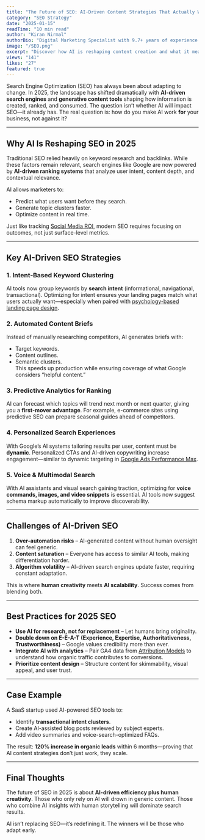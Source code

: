 ```yaml
---
title: "The Future of SEO: AI-Driven Content Strategies That Actually Work"
category: "SEO Strategy"
date: "2025-01-15"
readTime: "10 min read"
author: "Kiran Nirmal"
authorBio: "Digital Marketing Specialist with 9.7+ years of experience in SEO, SEM, SMM, and Analytics."
image: "/SEO.png"
excerpt: "Discover how AI is reshaping content creation and what it means for SEO professionals in 2025."
views: "141"
likes: "27"
featured: true
---
```


Search Engine Optimization (SEO) has always been about adapting to change. In 2025, the landscape has shifted dramatically with **AI-driven search engines** and **generative content tools** shaping how information is created, ranked, and consumed. The question isn’t whether AI will impact SEO—it already has. The real question is: how do you make AI work **for** your business, not against it?

---

## Why AI Is Reshaping SEO in 2025

Traditional SEO relied heavily on keyword research and backlinks. While these factors remain relevant, search engines like Google are now powered by **AI-driven ranking systems** that analyze user intent, content depth, and contextual relevance.  

AI allows marketers to:  
- Predict what users want before they search.  
- Generate topic clusters faster.  
- Optimize content in real time.  

Just like tracking [Social Media ROI](./social-media-roi-2025), modern SEO requires focusing on outcomes, not just surface-level metrics.

---

## Key AI-Driven SEO Strategies

### 1. Intent-Based Keyword Clustering
AI tools now group keywords by **search intent** (informational, navigational, transactional). Optimizing for intent ensures your landing pages match what users actually want—especially when paired with [psychology-based landing page design](./cro-landing-page-psychology).

### 2. Automated Content Briefs
Instead of manually researching competitors, AI generates briefs with:  
- Target keywords.  
- Content outlines.  
- Semantic clusters.  
This speeds up production while ensuring coverage of what Google considers “helpful content.”

### 3. Predictive Analytics for Ranking
AI can forecast which topics will trend next month or next quarter, giving you a **first-mover advantage**. For example, e-commerce sites using predictive SEO can prepare seasonal guides ahead of competitors.

### 4. Personalized Search Experiences
With Google’s AI systems tailoring results per user, content must be **dynamic**. Personalized CTAs and AI-driven copywriting increase engagement—similar to dynamic targeting in [Google Ads Performance Max](./google-ads-performance-max-guide).

### 5. Voice & Multimodal Search
With AI assistants and visual search gaining traction, optimizing for **voice commands, images, and video snippets** is essential. AI tools now suggest schema markup automatically to improve discoverability.

---

## Challenges of AI-Driven SEO

1. **Over-automation risks** – AI-generated content without human oversight can feel generic.  
2. **Content saturation** – Everyone has access to similar AI tools, making differentiation harder.  
3. **Algorithm volatility** – AI-driven search engines update faster, requiring constant adaptation.  

This is where **human creativity** meets **AI scalability**. Success comes from blending both.

---

## Best Practices for 2025 SEO

- **Use AI for research, not for replacement** – Let humans bring originality.  
- **Double down on E-E-A-T (Experience, Expertise, Authoritativeness, Trustworthiness)** – Google values credibility more than ever.  
- **Integrate AI with analytics** – Pair GA4 data from [Attribution Models](./ga4-attribution-models-explained) to understand how organic traffic contributes to conversions.  
- **Prioritize content design** – Structure content for skimmability, visual appeal, and user trust.  

---

## Case Example

A SaaS startup used AI-powered SEO tools to:  
- Identify **transactional intent clusters**.  
- Create AI-assisted blog posts reviewed by subject experts.  
- Add video summaries and voice-search-optimized FAQs.  

The result: **120% increase in organic leads** within 6 months—proving that AI content strategies don’t just work, they scale.

---

## Final Thoughts

The future of SEO in 2025 is about **AI-driven efficiency plus human creativity**. Those who only rely on AI will drown in generic content. Those who combine AI insights with human storytelling will dominate search results.  

AI isn’t replacing SEO—it’s redefining it. The winners will be those who adapt early.
